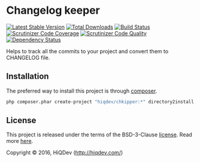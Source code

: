 Changelog keeper
================

[![Latest Stable Version](https://poser.pugx.org/hiqdev/chkipper/v/stable)](https://packagist.org/packages/hiqdev/chkipper)
[![Total Downloads](https://poser.pugx.org/hiqdev/chkipper/downloads)](https://packagist.org/packages/hiqdev/chkipper)
[![Build Status](https://img.shields.io/travis/hiqdev/chkipper.svg)](https://travis-ci.org/hiqdev/chkipper)
[![Scrutinizer Code Coverage](https://img.shields.io/scrutinizer/coverage/g/hiqdev/chkipper.svg)](https://scrutinizer-ci.com/g/hiqdev/chkipper/)
[![Scrutinizer Code Quality](https://img.shields.io/scrutinizer/g/hiqdev/chkipper.svg)](https://scrutinizer-ci.com/g/hiqdev/chkipper/)
[![Dependency Status](https://www.versioneye.com/php/hiqdev:chkipper/dev-master/badge.svg)](https://www.versioneye.com/php/hiqdev:chkipper/dev-master)

Helps to track all the commits to your project and convert them to CHANGELOG file.

## Installation

The preferred way to install this project is through [composer](http://getcomposer.org/download/).

```sh
php composer.phar create-project "hiqdev/chkipper:*" directory2install
```

## License

This project is released under the terms of the BSD-3-Clause [license](LICENSE).
Read more [here](http://choosealicense.com/licenses/bsd-3-clause).

Copyright © 2016, HiQDev (http://hiqdev.com/)
